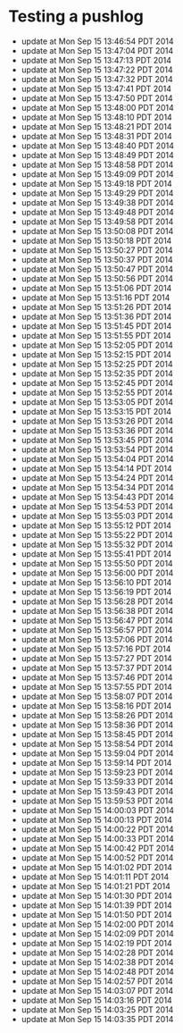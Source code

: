 # Testing a pushlog

* update at Mon Sep 15 13:46:54 PDT 2014
* update at Mon Sep 15 13:47:04 PDT 2014
* update at Mon Sep 15 13:47:13 PDT 2014
* update at Mon Sep 15 13:47:22 PDT 2014
* update at Mon Sep 15 13:47:32 PDT 2014
* update at Mon Sep 15 13:47:41 PDT 2014
* update at Mon Sep 15 13:47:50 PDT 2014
* update at Mon Sep 15 13:48:00 PDT 2014
* update at Mon Sep 15 13:48:10 PDT 2014
* update at Mon Sep 15 13:48:21 PDT 2014
* update at Mon Sep 15 13:48:31 PDT 2014
* update at Mon Sep 15 13:48:40 PDT 2014
* update at Mon Sep 15 13:48:49 PDT 2014
* update at Mon Sep 15 13:48:58 PDT 2014
* update at Mon Sep 15 13:49:09 PDT 2014
* update at Mon Sep 15 13:49:18 PDT 2014
* update at Mon Sep 15 13:49:29 PDT 2014
* update at Mon Sep 15 13:49:38 PDT 2014
* update at Mon Sep 15 13:49:48 PDT 2014
* update at Mon Sep 15 13:49:58 PDT 2014
* update at Mon Sep 15 13:50:08 PDT 2014
* update at Mon Sep 15 13:50:18 PDT 2014
* update at Mon Sep 15 13:50:27 PDT 2014
* update at Mon Sep 15 13:50:37 PDT 2014
* update at Mon Sep 15 13:50:47 PDT 2014
* update at Mon Sep 15 13:50:56 PDT 2014
* update at Mon Sep 15 13:51:06 PDT 2014
* update at Mon Sep 15 13:51:16 PDT 2014
* update at Mon Sep 15 13:51:26 PDT 2014
* update at Mon Sep 15 13:51:36 PDT 2014
* update at Mon Sep 15 13:51:45 PDT 2014
* update at Mon Sep 15 13:51:55 PDT 2014
* update at Mon Sep 15 13:52:05 PDT 2014
* update at Mon Sep 15 13:52:15 PDT 2014
* update at Mon Sep 15 13:52:25 PDT 2014
* update at Mon Sep 15 13:52:35 PDT 2014
* update at Mon Sep 15 13:52:45 PDT 2014
* update at Mon Sep 15 13:52:55 PDT 2014
* update at Mon Sep 15 13:53:05 PDT 2014
* update at Mon Sep 15 13:53:15 PDT 2014
* update at Mon Sep 15 13:53:26 PDT 2014
* update at Mon Sep 15 13:53:36 PDT 2014
* update at Mon Sep 15 13:53:45 PDT 2014
* update at Mon Sep 15 13:53:54 PDT 2014
* update at Mon Sep 15 13:54:04 PDT 2014
* update at Mon Sep 15 13:54:14 PDT 2014
* update at Mon Sep 15 13:54:24 PDT 2014
* update at Mon Sep 15 13:54:34 PDT 2014
* update at Mon Sep 15 13:54:43 PDT 2014
* update at Mon Sep 15 13:54:53 PDT 2014
* update at Mon Sep 15 13:55:03 PDT 2014
* update at Mon Sep 15 13:55:12 PDT 2014
* update at Mon Sep 15 13:55:22 PDT 2014
* update at Mon Sep 15 13:55:32 PDT 2014
* update at Mon Sep 15 13:55:41 PDT 2014
* update at Mon Sep 15 13:55:50 PDT 2014
* update at Mon Sep 15 13:56:00 PDT 2014
* update at Mon Sep 15 13:56:10 PDT 2014
* update at Mon Sep 15 13:56:19 PDT 2014
* update at Mon Sep 15 13:56:28 PDT 2014
* update at Mon Sep 15 13:56:38 PDT 2014
* update at Mon Sep 15 13:56:47 PDT 2014
* update at Mon Sep 15 13:56:57 PDT 2014
* update at Mon Sep 15 13:57:06 PDT 2014
* update at Mon Sep 15 13:57:16 PDT 2014
* update at Mon Sep 15 13:57:27 PDT 2014
* update at Mon Sep 15 13:57:37 PDT 2014
* update at Mon Sep 15 13:57:46 PDT 2014
* update at Mon Sep 15 13:57:55 PDT 2014
* update at Mon Sep 15 13:58:07 PDT 2014
* update at Mon Sep 15 13:58:16 PDT 2014
* update at Mon Sep 15 13:58:26 PDT 2014
* update at Mon Sep 15 13:58:36 PDT 2014
* update at Mon Sep 15 13:58:45 PDT 2014
* update at Mon Sep 15 13:58:54 PDT 2014
* update at Mon Sep 15 13:59:04 PDT 2014
* update at Mon Sep 15 13:59:14 PDT 2014
* update at Mon Sep 15 13:59:23 PDT 2014
* update at Mon Sep 15 13:59:33 PDT 2014
* update at Mon Sep 15 13:59:43 PDT 2014
* update at Mon Sep 15 13:59:53 PDT 2014
* update at Mon Sep 15 14:00:03 PDT 2014
* update at Mon Sep 15 14:00:13 PDT 2014
* update at Mon Sep 15 14:00:22 PDT 2014
* update at Mon Sep 15 14:00:33 PDT 2014
* update at Mon Sep 15 14:00:42 PDT 2014
* update at Mon Sep 15 14:00:52 PDT 2014
* update at Mon Sep 15 14:01:02 PDT 2014
* update at Mon Sep 15 14:01:11 PDT 2014
* update at Mon Sep 15 14:01:21 PDT 2014
* update at Mon Sep 15 14:01:30 PDT 2014
* update at Mon Sep 15 14:01:39 PDT 2014
* update at Mon Sep 15 14:01:50 PDT 2014
* update at Mon Sep 15 14:02:00 PDT 2014
* update at Mon Sep 15 14:02:09 PDT 2014
* update at Mon Sep 15 14:02:19 PDT 2014
* update at Mon Sep 15 14:02:28 PDT 2014
* update at Mon Sep 15 14:02:38 PDT 2014
* update at Mon Sep 15 14:02:48 PDT 2014
* update at Mon Sep 15 14:02:57 PDT 2014
* update at Mon Sep 15 14:03:07 PDT 2014
* update at Mon Sep 15 14:03:16 PDT 2014
* update at Mon Sep 15 14:03:25 PDT 2014
* update at Mon Sep 15 14:03:35 PDT 2014
